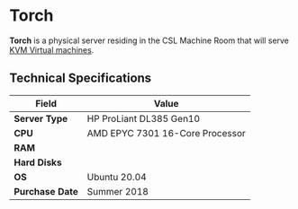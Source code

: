 # Torch

**Torch** is a physical server residing in the CSL Machine Room that will serve [KVM Virtual machines](../../technologies/virtualization-stack/).

## Technical Specifications

| **Field**         | Value                           |
| ----------------- | ------------------------------- |
| **Server Type**   | HP ProLiant DL385 Gen10         |
| **CPU**           | AMD EPYC 7301 16-Core Processor |
| **RAM**           |                                 |
| **Hard Disks**    |                                 |
| **OS**            | Ubuntu 20.04                    |
| **Purchase Date** | Summer 2018                     |

